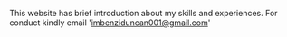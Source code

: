 This website has brief introduction about my skills and experiences.
For conduct kindly email 'imbenziduncan001@gmail.com'
